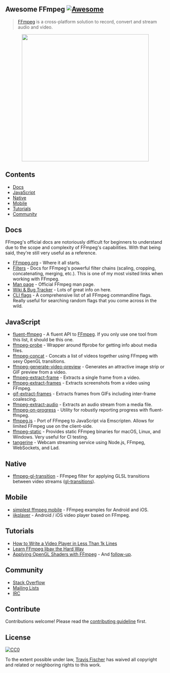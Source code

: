 ## Awesome FFmpeg [![Awesome](https://awesome.re/badge.svg)](https://awesome.re)

> [FFmpeg](http://ffmpeg.org) is a cross-platform solution to record, convert and stream audio and video.

<p align="center">
  <img width="400" src="https://cdn.rawgit.com/transitive-bullshit/awesome-ffmpeg/master/ffmpeg-logo.svg">
</p>


## Contents

- [Docs](#docs)
- [JavaScript](#javascript)
- [Native](#native)
- [Mobile](#mobile)
- [Tutorials](#tutorials)
- [Community](#community)


## Docs

FFmpeg's official docs are notoriously difficult for beginners to understand due to the scope and complexity of FFmpeg's capabilities. With that being said, they're still very useful as a reference.

- [FFmpeg.org](http://ffmpeg.org) - Where it all starts.
- [Filters](https://ffmpeg.org/ffmpeg-filters.html) - Docs for FFmpeg's powerful filter chains (scaling, cropping, concatenating, merging, etc.). This is one of my most visited links when working with FFmpeg.
- [Man page](https://man.cx/ffmpeg) - Official FFmpeg man page.
- [Wiki & Bug Tracker](https://trac.ffmpeg.org) - Lots of great info on here.
- [CLI flags](https://github.com/transitive-bullshit/ffmpeg-cli-flags/blob/master/readme.md) - A comprehensive list of all FFmpeg commandline flags. Really useful for searching random flags that you come across in the wild.


## JavaScript

- [fluent-ffmpeg](https://github.com/fluent-ffmpeg/node-fluent-ffmpeg) - A fluent API to [FFmpeg](http://www.ffmpeg.org). If you only use one tool from this list, it should be this one.
- [ffmpeg-probe](https://github.com/transitive-bullshit/ffmpeg-probe) - Wrapper around ffprobe for getting info about media files.
- [ffmpeg-concat](https://github.com/transitive-bullshit/ffmpeg-concat) - Concats a list of videos together using FFmpeg with sexy OpenGL transitions.
- [ffmpeg-generate-video-preview](https://github.com/transitive-bullshit/ffmpeg-generate-video-preview) - Generates an attractive image strip or GIF preview from a video.
- [ffmpeg-extract-frame](https://github.com/transitive-bullshit/ffmpeg-extract-frame) - Extracts a single frame from a video.
- [ffmpeg-extract-frames](https://github.com/transitive-bullshit/ffmpeg-extract-frames) - Extracts screenshots from a video using FFmpeg.
- [gif-extract-frames](https://github.com/transitive-bullshit/gif-extract-frames) - Extracts frames from GIFs including inter-frame coalescing.
- [ffmpeg-extract-audio](https://github.com/transitive-bullshit/ffmpeg-extract-audio) - Extracts an audio stream from a media file.
- [ffmpeg-on-progress](https://github.com/transitive-bullshit/ffmpeg-on-progress) - Utility for robustly reporting progress with fluent-ffmpeg.
- [ffmpeg.js](https://github.com/Kagami/ffmpeg.js) - Port of FFmpeg to JavaScript via Emscripten. Allows for limited FFmpeg use on the client-side.
- [ffmpeg-static](https://github.com/eugeneware/ffmpeg-static) - Provides static FFmpeg binaries for macOS, Linux, and Windows. Very useful for CI testing.
- [tangerine](https://github.com/niftylettuce/tangerine) - Webcam streaming service using Node.js, FFmpeg, WebSockets, and Lad.


## Native

- [ffmpeg-gl-transition](https://github.com/transitive-bullshit/ffmpeg-gl-transition) - FFmpeg filter for applying GLSL transitions between video streams ([gl-transitions](https://gl-transitions.com/)).


## Mobile

- [simplest ffmpeg mobile](https://github.com/leixiaohua1020/simplest_ffmpeg_mobile) - FFmpeg examples for Android and iOS.
- [ijkplayer](https://github.com/Bilibili/ijkplayer) - Android / iOS video player based on FFmpeg.


## Tutorials

- [How to Write a Video Player in Less Than 1k Lines](http://dranger.com/ffmpeg)
- [Learn FFmpeg libav the Hard Way](https://github.com/leandromoreira/ffmpeg-libav-tutorial)
- [Applying OpenGL Shaders with FFmpeg](https://nervous.io/ffmpeg/opengl/2017/01/31/ffmpeg-opengl) - And [follow-up](https://nervous.io/ffmpeg/opengl/2017/05/15/ffmpeg-pbo-yuv).


## Community

- [Stack Overflow](https://superuser.com/questions/tagged/ffmpeg)
- [Mailing Lists](https://www.ffmpeg.org/contact.html#MailingLists)
- [IRC](https://www.ffmpeg.org/contact.html#IRCChannels)


## Contribute

Contributions welcome! Please read the [contributing guideline](https://github.com/transitive-bullshit/awesome-ffmpeg/blob/master/contributing.md) first.


## License

[![CC0](http://mirrors.creativecommons.org/presskit/buttons/88x31/svg/cc-zero.svg)](http://creativecommons.org/publicdomain/zero/1.0)

To the extent possible under law, [Travis Fischer](https://github.com/transitive-bullshit) has waived all copyright and related or neighboring rights to this work.
